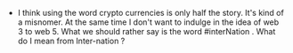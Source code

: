 - I think using the word crypto currencies is only half the story.  It's kind of a misnomer.  At the same time I don't want to indulge in the idea of web 3 to web 5.  What we should rather say is the word #interNation . What do I mean from Inter-nation ?